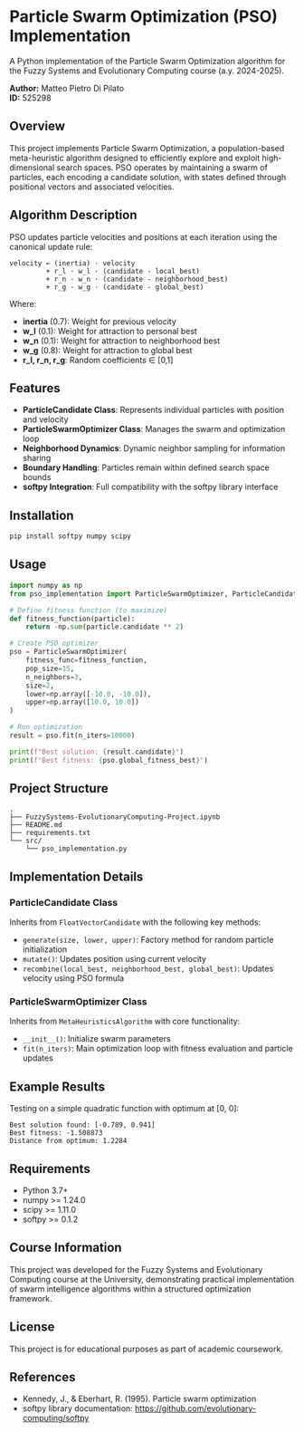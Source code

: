 # Particle Swarm Optimization (PSO) Implementation

A Python implementation of the Particle Swarm Optimization algorithm for the Fuzzy Systems and Evolutionary Computing course (a.y. 2024-2025).

**Author:** Matteo Pietro Di Pilato  
**ID:** 525298

## Overview

This project implements Particle Swarm Optimization, a population-based meta-heuristic algorithm designed to efficiently explore and exploit high-dimensional search spaces. PSO operates by maintaining a swarm of particles, each encoding a candidate solution, with states defined through positional vectors and associated velocities.

## Algorithm Description

PSO updates particle velocities and positions at each iteration using the canonical update rule:

```
velocity ← (inertia) · velocity
         + r_l · w_l · (candidate - local_best)
         + r_n · w_n · (candidate - neighborhood_best)
         + r_g · w_g · (candidate - global_best)
```

Where:
- **inertia** (0.7): Weight for previous velocity
- **w_l** (0.1): Weight for attraction to personal best
- **w_n** (0.1): Weight for attraction to neighborhood best  
- **w_g** (0.8): Weight for attraction to global best
- **r_l, r_n, r_g**: Random coefficients ∈ [0,1]

## Features

- **ParticleCandidate Class**: Represents individual particles with position and velocity
- **ParticleSwarmOptimizer Class**: Manages the swarm and optimization loop
- **Neighborhood Dynamics**: Dynamic neighbor sampling for information sharing
- **Boundary Handling**: Particles remain within defined search space bounds
- **softpy Integration**: Full compatibility with the softpy library interface

## Installation

```bash
pip install softpy numpy scipy
```

## Usage

```python
import numpy as np
from pso_implementation import ParticleSwarmOptimizer, ParticleCandidate

# Define fitness function (to maximize)
def fitness_function(particle):
    return -np.sum(particle.candidate ** 2)

# Create PSO optimizer
pso = ParticleSwarmOptimizer(
    fitness_func=fitness_function,
    pop_size=15,
    n_neighbors=3,
    size=2,
    lower=np.array([-10.0, -10.0]),
    upper=np.array([10.0, 10.0])
)

# Run optimization
result = pso.fit(n_iters=10000)

print(f"Best solution: {result.candidate}")
print(f"Best fitness: {pso.global_fitness_best}")
```

## Project Structure

```
.
├── FuzzySystems-EvolutionaryComputing-Project.ipynb
├── README.md
├── requirements.txt
└── src/
    └── pso_implementation.py
```

## Implementation Details

### ParticleCandidate Class

Inherits from `FloatVectorCandidate` with the following key methods:

- `generate(size, lower, upper)`: Factory method for random particle initialization
- `mutate()`: Updates position using current velocity
- `recombine(local_best, neighborhood_best, global_best)`: Updates velocity using PSO formula

### ParticleSwarmOptimizer Class

Inherits from `MetaHeuristicsAlgorithm` with core functionality:

- `__init__()`: Initialize swarm parameters
- `fit(n_iters)`: Main optimization loop with fitness evaluation and particle updates

## Example Results

Testing on a simple quadratic function with optimum at [0, 0]:

```
Best solution found: [-0.789, 0.941]
Best fitness: -1.508873
Distance from optimum: 1.2284
```

## Requirements

- Python 3.7+
- numpy >= 1.24.0
- scipy >= 1.11.0
- softpy >= 0.1.2

## Course Information

This project was developed for the Fuzzy Systems and Evolutionary Computing course at the University, demonstrating practical implementation of swarm intelligence algorithms within a structured optimization framework.

## License

This project is for educational purposes as part of academic coursework.

## References

- Kennedy, J., & Eberhart, R. (1995). Particle swarm optimization
- softpy library documentation: https://github.com/evolutionary-computing/softpy
